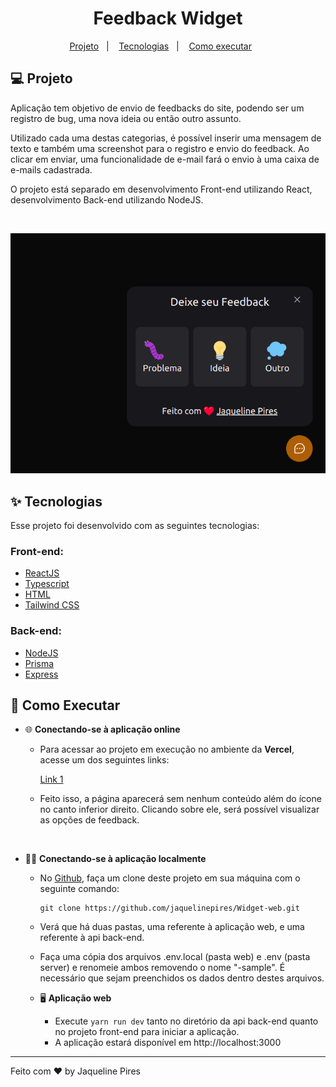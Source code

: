 <h1 align="center">
  Feedback Widget
</h1>

<p align="center">
  <a href="#-projeto">Projeto</a>&nbsp;&nbsp;&nbsp;|&nbsp;&nbsp;&nbsp;
  <a href="#-tecnologias">Tecnologias</a>&nbsp;&nbsp;&nbsp;|&nbsp;&nbsp;&nbsp;
  <a href="#-como-executar">Como executar</a>&nbsp;&nbsp;&nbsp;&nbsp;&nbsp;&nbsp
</p>

## 💻 Projeto

Aplicação tem objetivo de envio de feedbacks do site, podendo ser um registro de bug, uma nova ideia ou então outro assunto.

Utilizado cada uma destas categorias, é possível inserir uma mensagem de texto e também uma screenshot para o registro e envio do feedback. Ao clicar em enviar, uma funcionalidade de e-mail fará o envio à uma caixa de e-mails cadastrada.

O projeto está separado em desenvolvimento Front-end utilizando React, desenvolvimento Back-end utilizando NodeJS.

<br>

<p align="center">
  <img alt="Imagem da aplicação web" src=web/src/components/assets/image.png>
</p>

## ✨ Tecnologias

Esse projeto foi desenvolvido com as seguintes tecnologias:

### Front-end:
- [ReactJS](https://pt-br.reactjs.org/)
- [Typescript](https://www.typescriptlang.org/)
- [HTML](https://developer.mozilla.org/pt-BR/docs/Web/HTML)
- [Tailwind CSS](https://tailwindcss.com/)

### Back-end:
- [NodeJS](https://nodejs.org/en/)
- [Prisma](https://www.prisma.io/)
- [Express](https://expressjs.com/pt-br/)


## 🚀 Como Executar

* 🌐 **Conectando-se à aplicação online**
    * Para acessar ao projeto em execução no ambiente da <b>Vercel</b>, acesse um dos seguintes links:

        [Link 1](https://widget-web-steel.vercel.app/) 

    * Feito isso, a página aparecerá sem nenhum conteúdo além do ícone no canto inferior direito. Clicando sobre ele, será possível visualizar as opções de feedback.

<br>

* 🧑‍💻 **Conectando-se à aplicação localmente**
    * No [Github](https://github.com/jaquelinepires/Widget-web.git), faça um clone deste projeto em sua máquina com o seguinte comando:
        ```
        git clone https://github.com/jaquelinepires/Widget-web.git
        ```
    * Verá que há duas pastas, uma referente à aplicação web, e uma referente à api back-end.
    * Faça uma cópia dos arquivos .env.local (pasta web) e .env (pasta server) e renomeie ambos removendo o nome "-sample". É necessário que sejam preenchidos os dados dentro destes arquivos.

  * 🖥️ **Aplicação web**  
    * Execute ```yarn run dev``` tanto no diretório da api back-end quanto no projeto front-end para iniciar a aplicação.
    * A aplicação estará disponível em http://localhost:3000
---
Feito com ♥ by Jaqueline Pires

